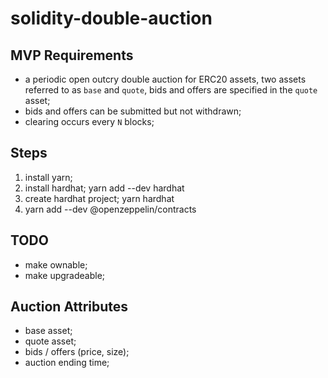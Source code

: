 # solidity-double-auction

## MVP Requirements

- a periodic open outcry double auction for ERC20 assets, two assets referred to as `base` and `quote`, bids and offers are specified in the `quote` asset;
- bids and offers can be submitted but not withdrawn;
- clearing occurs every `N` blocks;

## Steps

1. install yarn;
2. install hardhat; yarn add --dev hardhat
3. create hardhat project; yarn hardhat
4. yarn add --dev @openzeppelin/contracts

## TODO

- make ownable;
- make upgradeable;

## Auction Attributes

- base asset;
- quote asset;
- bids / offers (price, size);
- auction ending time;